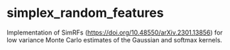 # simplex_random_features
Implementation of SimRFs (https://doi.org/10.48550/arXiv.2301.13856) for low variance Monte Carlo estimates of the Gaussian and softmax kernels.
